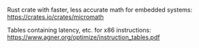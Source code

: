 
Rust crate with faster, less accurate math for embedded systems:
https://crates.io/crates/micromath

Tables containing latency, etc. for x86 instructions:
https://www.agner.org/optimize/instruction_tables.pdf
